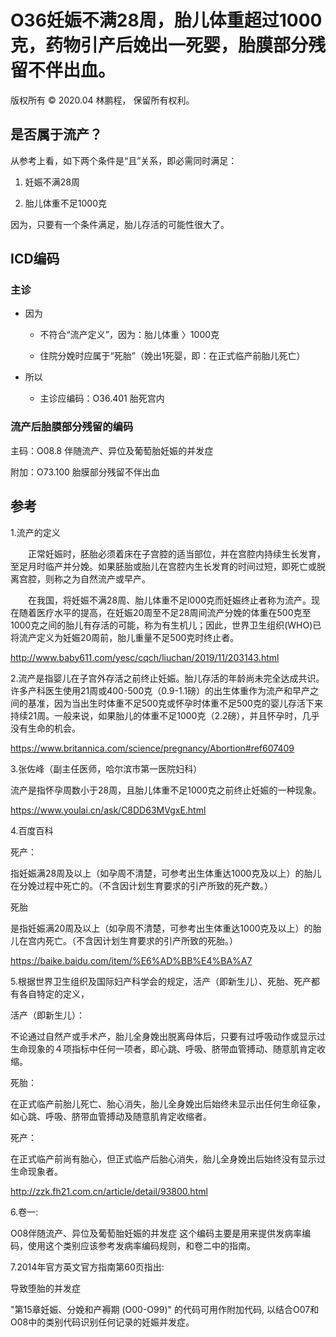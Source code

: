 # O36妊娠不满28周，胎儿体重超过1000克，药物引产后娩出一死婴，胎膜部分残留不伴出血。

版权所有 © 2020.04 林鹏程， 保留所有权利。

## 是否属于流产？
 
从参考上看，如下两个条件是“且”关系，即必需同时满足：

1. 妊娠不满28周

2. 胎儿体重不足1000克

因为，只要有一个条件满足，胎儿存活的可能性很大了。

## ICD编码

### 主诊

- 因为

  - 不符合“流产定义”，因为：胎儿体重 〉1000克

  - 住院分娩时应属于“死胎”（娩出1死婴，即：在正式临产前胎儿死亡）

- 所以

  - 主诊应编码：O36.401 胎死宫内

### 流产后胎膜部分残留的编码

主码：O08.8 伴随流产、异位及葡萄胎妊娠的并发症

附加：O73.100 胎膜部分残留不伴出血 


## 参考


1.流产的定义

　　正常妊娠时，胚胎必须着床在子宫腔的适当部位，并在宫腔内持续生长发育，至足月时临产并分娩。如果胚胎或胎儿在宫腔内生长发育的时间过短，即死亡或脱离宫腔，则称之为自然流产或早产。

　　在我国，将妊娠不满28周、胎儿体重不足l000克而妊娠终止者称为流产。现在随着医疗水平的提高，在妊娠20周至不足28周间流产分娩的体重在500克至1000克之间的胎儿有存活的可能，称为有生机儿；因此，世界卫生组织(WHO)已将流产定义为妊娠20周前，胎儿重量不足500克时终止者。

http://www.baby611.com/yesc/cqch/liuchan/2019/11/203143.html

2.流产是指婴儿在子宫外存活之前终止妊娠。胎儿存活的年龄尚未完全达成共识。许多产科医生使用21周或400-500克（0.9-1.1磅）的出生体重作为流产和早产之间的基准，因为当出生时体重不足500克或怀孕时体重不足500克的婴儿存活下来持续21周。一般来说，如果胎儿的体重不足1000克（2.2磅），并且怀孕时，几乎没有生命的机会。

https://www.britannica.com/science/pregnancy/Abortion#ref607409

3.张佐峰（副主任医师，哈尔滨市第一医院妇科）

流产是指怀孕周数小于28周，且胎儿体重不足1000克之前终止妊娠的一种现象。

https://www.youlai.cn/ask/C8DD63MVgxE.html

4.百度百科

死产：

指妊娠满28周及以上（如孕周不清楚，可参考出生体重达1000克及以上）的胎儿在分娩过程中死亡的。（不含因计划生育要求的引产所致的死产数。）

死胎

是指妊娠满20周及以上（如孕周不清楚，可参考出生体重达1000克及以上）的胎儿在宫内死亡。（不含因计划生育要求的引产所致的死胎。）

https://baike.baidu.com/item/%E6%AD%BB%E4%BA%A7

5.根据世界卫生组织及国际妇产科学会的规定，活产（即新生儿）、死胎、死产都有各自特定的定义，

活产（即新生儿）：

不论通过自然产或手术产，胎儿全身娩出脱离母体后，只要有过呼吸动作或显示过生命现象的４项指标中任何一项者，即心跳、呼吸、脐带血管搏动、随意肌肯定收缩。

死胎：

在正式临产前胎儿死亡、胎心消失，胎儿全身娩出后始终未显示出任何生命征象，如心跳、呼吸、脐带血管搏动及随意肌肯定收缩者。

死产：

在正式临产前尚有胎心，但正式临产后胎心消失，胎儿全身娩出后始终没有显示过生命现象者。

http://zzk.fh21.com.cn/article/detail/93800.html

6.卷一:

O08伴随流产、异位及葡萄胎妊娠的并发症
这个编码主要是用来提供发病率编码，使用这个类别应该参考发病率编码规则，和卷二中的指南。

7.2014年官方英文官方指南第60页指出:

导致堕胎的并发症

"第15章妊娠、分娩和产褥期 (O00-O99)" 的代码可用作附加代码,
以结合O07和O08中的类别代码识别任何记录的妊娠并发症。

